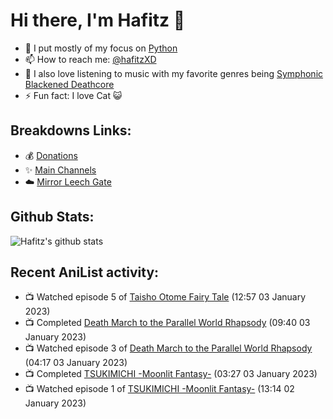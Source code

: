 # Hi there, I'm Hafitz 👋
- 🐍 I put mostly of my focus on [Python](https://python.org)
- 📫 How to reach me: [@hafitzXD](https://t.me/hafitzXD)
- 🎵 I also love listening to music with my favorite genres being [Symphonic Blackened Deathcore](https://youtu.be/qyYmS_iBcy4)
- ⚡ Fun fact: I love Cat 😺

## Breakdowns Links:
- 💰 [Donations](https://t.me/TheBreakdowns/2)
- ✨ [Main Channels](https://t.me/TheBreakdowns)
- ☁️ [Mirror Leech Gate](https://t.me/BreakdownsGate)

## Github Stats:
![Hafitz's github stats](https://github-readme-stats.vercel.app/api?username=breakdowns&show_icons=true&count_private=true&bg_color=00000000&text_color=777)

## Recent AniList activity:
<!-- ANILIST_ACTIVITY:start -->

-   📺 Watched episode 5 of [Taisho Otome Fairy Tale](https://anilist.co/anime/127412) (12:57 03 January 2023)
-   📺 Completed [Death March to the Parallel World Rhapsody](https://anilist.co/anime/97907) (09:40 03 January 2023)
-   📺 Watched episode 3 of [Death March to the Parallel World Rhapsody](https://anilist.co/anime/97907) (04:17 03 January 2023)
-   📺 Completed [TSUKIMICHI -Moonlit Fantasy-](https://anilist.co/anime/125206) (03:27 03 January 2023)
-   📺 Watched episode 1 of [TSUKIMICHI -Moonlit Fantasy-](https://anilist.co/anime/125206) (13:14 02 January 2023)

<!-- ANILIST_ACTIVITY:end -->
